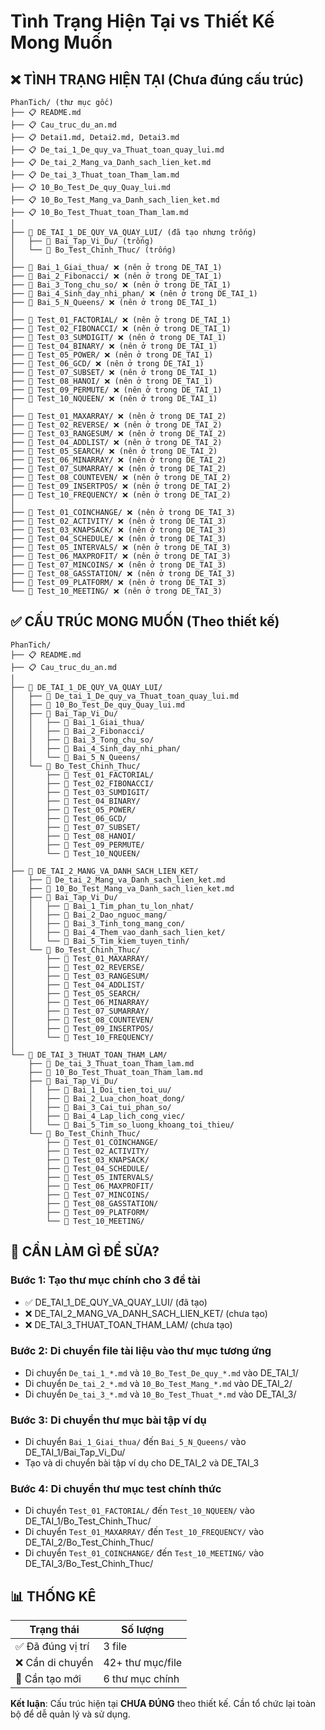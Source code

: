 # Tình Trạng Hiện Tại vs Thiết Kế Mong Muốn

## ❌ **TÌNH TRẠNG HIỆN TẠI** (Chưa đúng cấu trúc)

```
PhanTich/ (thư mục gốc)
├── 📋 README.md
├── 📋 Cau_truc_du_an.md
├── 📋 Detai1.md, Detai2.md, Detai3.md
├── 📋 De_tai_1_De_quy_va_Thuat_toan_quay_lui.md
├── 📋 De_tai_2_Mang_va_Danh_sach_lien_ket.md  
├── 📋 De_tai_3_Thuat_toan_Tham_lam.md
├── 📋 10_Bo_Test_De_quy_Quay_lui.md
├── 📋 10_Bo_Test_Mang_va_Danh_sach_lien_ket.md
├── 📋 10_Bo_Test_Thuat_toan_Tham_lam.md
│
├── 📂 DE_TAI_1_DE_QUY_VA_QUAY_LUI/ (đã tạo nhưng trống)
│   ├── 📂 Bai_Tap_Vi_Du/ (trống)
│   └── 📂 Bo_Test_Chinh_Thuc/ (trống)
│
├── 📂 Bai_1_Giai_thua/ ❌ (nên ở trong DE_TAI_1)
├── 📂 Bai_2_Fibonacci/ ❌ (nên ở trong DE_TAI_1)  
├── 📂 Bai_3_Tong_chu_so/ ❌ (nên ở trong DE_TAI_1)
├── 📂 Bai_4_Sinh_day_nhi_phan/ ❌ (nên ở trong DE_TAI_1)
├── 📂 Bai_5_N_Queens/ ❌ (nên ở trong DE_TAI_1)
│
├── 📂 Test_01_FACTORIAL/ ❌ (nên ở trong DE_TAI_1)
├── 📂 Test_02_FIBONACCI/ ❌ (nên ở trong DE_TAI_1)
├── 📂 Test_03_SUMDIGIT/ ❌ (nên ở trong DE_TAI_1)
├── 📂 Test_04_BINARY/ ❌ (nên ở trong DE_TAI_1)
├── 📂 Test_05_POWER/ ❌ (nên ở trong DE_TAI_1)
├── 📂 Test_06_GCD/ ❌ (nên ở trong DE_TAI_1)
├── 📂 Test_07_SUBSET/ ❌ (nên ở trong DE_TAI_1)
├── 📂 Test_08_HANOI/ ❌ (nên ở trong DE_TAI_1)
├── 📂 Test_09_PERMUTE/ ❌ (nên ở trong DE_TAI_1)
├── 📂 Test_10_NQUEEN/ ❌ (nên ở trong DE_TAI_1)
│
├── 📂 Test_01_MAXARRAY/ ❌ (nên ở trong DE_TAI_2)
├── 📂 Test_02_REVERSE/ ❌ (nên ở trong DE_TAI_2)
├── 📂 Test_03_RANGESUM/ ❌ (nên ở trong DE_TAI_2)
├── 📂 Test_04_ADDLIST/ ❌ (nên ở trong DE_TAI_2)
├── 📂 Test_05_SEARCH/ ❌ (nên ở trong DE_TAI_2)
├── 📂 Test_06_MINARRAY/ ❌ (nên ở trong DE_TAI_2)
├── 📂 Test_07_SUMARRAY/ ❌ (nên ở trong DE_TAI_2)
├── 📂 Test_08_COUNTEVEN/ ❌ (nên ở trong DE_TAI_2)
├── 📂 Test_09_INSERTPOS/ ❌ (nên ở trong DE_TAI_2)
├── 📂 Test_10_FREQUENCY/ ❌ (nên ở trong DE_TAI_2)
│
├── 📂 Test_01_COINCHANGE/ ❌ (nên ở trong DE_TAI_3)
├── 📂 Test_02_ACTIVITY/ ❌ (nên ở trong DE_TAI_3)
├── 📂 Test_03_KNAPSACK/ ❌ (nên ở trong DE_TAI_3)
├── 📂 Test_04_SCHEDULE/ ❌ (nên ở trong DE_TAI_3)
├── 📂 Test_05_INTERVALS/ ❌ (nên ở trong DE_TAI_3)
├── 📂 Test_06_MAXPROFIT/ ❌ (nên ở trong DE_TAI_3)
├── 📂 Test_07_MINCOINS/ ❌ (nên ở trong DE_TAI_3)
├── 📂 Test_08_GASSTATION/ ❌ (nên ở trong DE_TAI_3)
├── 📂 Test_09_PLATFORM/ ❌ (nên ở trong DE_TAI_3)
└── 📂 Test_10_MEETING/ ❌ (nên ở trong DE_TAI_3)
```

## ✅ **CẤU TRÚC MONG MUỐN** (Theo thiết kế)

```
PhanTich/
├── 📋 README.md
├── 📋 Cau_truc_du_an.md
│
├── 📂 DE_TAI_1_DE_QUY_VA_QUAY_LUI/
│   ├── 📄 De_tai_1_De_quy_va_Thuat_toan_quay_lui.md
│   ├── 📄 10_Bo_Test_De_quy_Quay_lui.md
│   ├── 📂 Bai_Tap_Vi_Du/
│   │   ├── 📂 Bai_1_Giai_thua/
│   │   ├── 📂 Bai_2_Fibonacci/
│   │   ├── 📂 Bai_3_Tong_chu_so/
│   │   ├── 📂 Bai_4_Sinh_day_nhi_phan/
│   │   └── 📂 Bai_5_N_Queens/
│   └── 📂 Bo_Test_Chinh_Thuc/
│       ├── 📂 Test_01_FACTORIAL/
│       ├── 📂 Test_02_FIBONACCI/
│       ├── 📂 Test_03_SUMDIGIT/
│       ├── 📂 Test_04_BINARY/
│       ├── 📂 Test_05_POWER/
│       ├── 📂 Test_06_GCD/
│       ├── 📂 Test_07_SUBSET/
│       ├── 📂 Test_08_HANOI/
│       ├── 📂 Test_09_PERMUTE/
│       └── 📂 Test_10_NQUEEN/
│
├── 📂 DE_TAI_2_MANG_VA_DANH_SACH_LIEN_KET/
│   ├── 📄 De_tai_2_Mang_va_Danh_sach_lien_ket.md
│   ├── 📄 10_Bo_Test_Mang_va_Danh_sach_lien_ket.md
│   ├── 📂 Bai_Tap_Vi_Du/
│   │   ├── 📂 Bai_1_Tim_phan_tu_lon_nhat/
│   │   ├── 📂 Bai_2_Dao_nguoc_mang/
│   │   ├── 📂 Bai_3_Tinh_tong_mang_con/
│   │   ├── 📂 Bai_4_Them_vao_danh_sach_lien_ket/
│   │   └── 📂 Bai_5_Tim_kiem_tuyen_tinh/
│   └── 📂 Bo_Test_Chinh_Thuc/
│       ├── 📂 Test_01_MAXARRAY/
│       ├── 📂 Test_02_REVERSE/
│       ├── 📂 Test_03_RANGESUM/
│       ├── 📂 Test_04_ADDLIST/
│       ├── 📂 Test_05_SEARCH/
│       ├── 📂 Test_06_MINARRAY/
│       ├── 📂 Test_07_SUMARRAY/
│       ├── 📂 Test_08_COUNTEVEN/
│       ├── 📂 Test_09_INSERTPOS/
│       └── 📂 Test_10_FREQUENCY/
│
└── 📂 DE_TAI_3_THUAT_TOAN_THAM_LAM/
    ├── 📄 De_tai_3_Thuat_toan_Tham_lam.md
    ├── 📄 10_Bo_Test_Thuat_toan_Tham_lam.md
    ├── 📂 Bai_Tap_Vi_Du/
    │   ├── 📂 Bai_1_Doi_tien_toi_uu/
    │   ├── 📂 Bai_2_Lua_chon_hoat_dong/
    │   ├── 📂 Bai_3_Cai_tui_phan_so/
    │   ├── 📂 Bai_4_Lap_lich_cong_viec/
    │   └── 📂 Bai_5_Tim_so_luong_khoang_toi_thieu/
    └── 📂 Bo_Test_Chinh_Thuc/
        ├── 📂 Test_01_COINCHANGE/
        ├── 📂 Test_02_ACTIVITY/
        ├── 📂 Test_03_KNAPSACK/
        ├── 📂 Test_04_SCHEDULE/
        ├── 📂 Test_05_INTERVALS/
        ├── 📂 Test_06_MAXPROFIT/
        ├── 📂 Test_07_MINCOINS/
        ├── 📂 Test_08_GASSTATION/
        ├── 📂 Test_09_PLATFORM/
        └── 📂 Test_10_MEETING/
```

## 🔧 **CẦN LÀM GÌ ĐỂ SỬA?**

### Bước 1: Tạo thư mục chính cho 3 đề tài
- ✅ DE_TAI_1_DE_QUY_VA_QUAY_LUI/ (đã tạo)
- ❌ DE_TAI_2_MANG_VA_DANH_SACH_LIEN_KET/ (chưa tạo)
- ❌ DE_TAI_3_THUAT_TOAN_THAM_LAM/ (chưa tạo)

### Bước 2: Di chuyển file tài liệu vào thư mục tương ứng
- Di chuyển `De_tai_1_*.md` và `10_Bo_Test_De_quy_*.md` vào DE_TAI_1/
- Di chuyển `De_tai_2_*.md` và `10_Bo_Test_Mang_*.md` vào DE_TAI_2/  
- Di chuyển `De_tai_3_*.md` và `10_Bo_Test_Thuat_*.md` vào DE_TAI_3/

### Bước 3: Di chuyển thư mục bài tập ví dụ
- Di chuyển `Bai_1_Giai_thua/` đến `Bai_5_N_Queens/` vào DE_TAI_1/Bai_Tap_Vi_Du/
- Tạo và di chuyển bài tập ví dụ cho DE_TAI_2 và DE_TAI_3

### Bước 4: Di chuyển thư mục test chính thức
- Di chuyển `Test_01_FACTORIAL/` đến `Test_10_NQUEEN/` vào DE_TAI_1/Bo_Test_Chinh_Thuc/
- Di chuyển `Test_01_MAXARRAY/` đến `Test_10_FREQUENCY/` vào DE_TAI_2/Bo_Test_Chinh_Thuc/
- Di chuyển `Test_01_COINCHANGE/` đến `Test_10_MEETING/` vào DE_TAI_3/Bo_Test_Chinh_Thuc/

## 📊 **THỐNG KÊ**

| Trạng thái | Số lượng |
|------------|----------|
| ✅ Đã đúng vị trí | 3 file |
| ❌ Cần di chuyển | 42+ thư mục/file |
| 🔧 Cần tạo mới | 6 thư mục chính |

**Kết luận**: Cấu trúc hiện tại **CHƯA ĐÚNG** theo thiết kế. Cần tổ chức lại toàn bộ để dễ quản lý và sử dụng.
